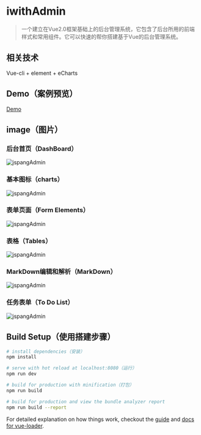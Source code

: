 # iwithAdmin

> 一个建立在Vue2.0框架基础上的后台管理系统，它包含了后台所用的前端样式和常用组件。它可以快速的帮你搭建基于Vue的后台管理系统。
## 相关技术
Vue-cli + element + eCharts
## Demo（案例预览）
[Demo](http://jspang.com/jspangAdmin)

## image（图片）
### 后台首页（DashBoard）
![jspangAdmin](http://7xjyw1.com1.z0.glb.clouddn.com/jspangadmin01.png)
### 基本图标（charts）
![jspangAdmin](http://7xjyw1.com1.z0.glb.clouddn.com/jspangadmin02.png)
### 表单页面（Form Elements）
![jspangAdmin](http://7xjyw1.com1.z0.glb.clouddn.com/jspangadmin03.png)
### 表格（Tables）
![jspangAdmin](http://7xjyw1.com1.z0.glb.clouddn.com/jspangadmin04.png)
### MarkDown编辑和解析（MarkDown）
![jspangAdmin](http://7xjyw1.com1.z0.glb.clouddn.com/jspangadmin05.png)
### 任务表单（To Do List）
![jspangAdmin](http://7xjyw1.com1.z0.glb.clouddn.com/jspangadmin06.png)
## Build Setup（使用搭建步骤）
``` bash
# install dependencies（安装）
npm install

# serve with hot reload at localhost:8080（运行）
npm run dev

# build for production with minification（打包）
npm run build

# build for production and view the bundle analyzer report
npm run build --report
```

For detailed explanation on how things work, checkout the [guide](http://vuejs-templates.github.io/webpack/) and [docs for vue-loader](http://vuejs.github.io/vue-loader).
